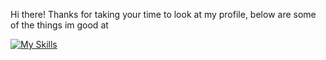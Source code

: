 Hi there! Thanks for taking your time to look at my profile, below are some of the things im good at

[](https://img.shields.io/badge/Discord-7289DA?style=for-the-badge&logo=discord&logoColor=white)

[![My Skills](https://skillicons.dev/icons?i=discordjs,nodejs,mongodb)](https://skillicons.dev)
